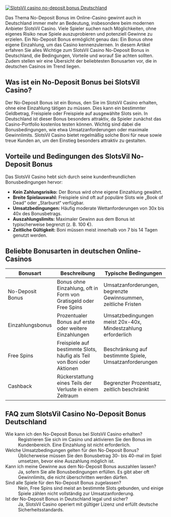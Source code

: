 [![SlotsVil casino no-deposit bonus Deutschland](https://123-caf.pages.dev/gitsignup.png)](https://vrmoo.ru/Bt82HjjY)

<p>Das Thema No-Deposit Bonus im Online-Casino gewinnt auch in Deutschland immer mehr an Bedeutung, insbesondere beim modernen Anbieter SlotsVil Casino. Viele Spieler suchen nach Möglichkeiten, ohne eigenes Risiko neue Spiele auszuprobieren und potenziell Gewinne zu erzielen. Ein No-Deposit Bonus ermöglicht genau das: Ein Bonus ohne eigene Einzahlung, um das Casino kennenzulernen. In diesem Artikel erfahren Sie alles Wichtige zum SlotsVil Casino No-Deposit Bonus in Deutschland, die Bedingungen, Vorteile und worauf Sie achten sollten. Zudem stellen wir eine Übersicht der beliebtesten Bonusarten vor, die in deutschen Casinos im Trend liegen.</p>  <h2>Was ist ein No-Deposit Bonus bei SlotsVil Casino?</h2> <p>Der No-Deposit Bonus ist ein Bonus, den Sie im SlotsVil Casino erhalten, ohne eine Einzahlung tätigen zu müssen. Dies kann ein bestimmter Geldbetrag, Freispiele oder Freispiele auf ausgewählte Slots sein. In Deutschland ist dieser Bonus besonders attraktiv, da Spieler zunächst das Casino-Portfolio kostenlos testen können. Wichtig sind dabei die Bonusbedingungen, wie etwa Umsatzanforderungen oder maximale Gewinnlimits. SlotsVil Casino bietet regelmäßig solche Boni für neue sowie treue Kunden an, um den Einstieg besonders attraktiv zu gestalten.</p>  <h2>Vorteile und Bedingungen des SlotsVil No-Deposit Bonus</h2> <p>Das SlotsVil Casino hebt sich durch seine kundenfreundlichen Bonusbedingungen hervor:</p> <ul> <li><strong>Kein Zahlungsrisiko:</strong> Der Bonus wird ohne eigene Einzahlung gewährt.</li> <li><strong>Breite Spielauswahl:</strong> Freispiele sind oft auf populäre Slots wie „Book of Dead“ oder „Starburst“ verfügbar.</li> <li><strong>Umsatzbedingungen:</strong> Häufig moderate Wettanforderungen von 30x bis 40x des Bonusbetrags.</li> <li><strong>Auszahlungslimits:</strong> Maximaler Gewinn aus dem Bonus ist typischerweise begrenzt (z. B. 100 €).</li> <li><strong>Zeitliche Gültigkeit:</strong> Boni müssen meist innerhalb von 7 bis 14 Tagen genutzt werden.</li> </ul>  <h2>Beliebte Bonusarten in deutschen Online-Casinos</h2> <table> <thead> <tr> <th>Bonusart</th> <th>Beschreibung</th> <th>Typische Bedingungen</th> </tr> </thead> <tbody> <tr> <td>No-Deposit Bonus</td> <td>Bonus ohne Einzahlung, oft in Form von Gratisgeld oder Free Spins</td> <td>Umsatzanforderungen, begrenzte Gewinnsummen, zeitliche Fristen</td> </tr> <tr> <td>Einzahlungsbonus</td> <td>Prozentualer Bonus auf erste oder weitere Einzahlungen</td> <td>Umsatzbedingungen meist 20x-40x, Mindestzahlung erforderlich</td> </tr> <tr> <td>Free Spins</td> <td>Freispiele auf bestimmte Slots, häufig als Teil von Boni oder Aktionen</td> <td>Beschränkung auf bestimmte Spiele, Umsatzanforderungen</td> </tr> <tr> <td>Cashback</td> <td>Rückerstattung eines Teils der Verluste in einem Zeitraum</td> <td>Begrenzter Prozentsatz, zeitlich beschränkt</td> </tr> </tbody> </table>  <h2>FAQ zum SlotsVil Casino No-Deposit Bonus Deutschland</h2> <dl>   <dt>Wie kann ich den No-Deposit Bonus bei SlotsVil Casino erhalten?</dt>   <dd>Registrieren Sie sich im Casino und aktivieren Sie den Bonus im Kundenbereich. Eine Einzahlung ist nicht erforderlich.</dd>    <dt>Welche Umsatzbedingungen gelten für den No-Deposit Bonus?</dt>   <dd>Üblicherweise müssen Sie den Bonusbetrag 30- bis 40-mal im Spiel umsetzen, bevor eine Auszahlung möglich ist.</dd>    <dt>Kann ich meine Gewinne aus dem No-Deposit Bonus auszahlen lassen?</dt>   <dd>Ja, sofern Sie alle Bonusbedingungen erfüllen. Es gibt aber oft Gewinnlimits, die nicht überschritten werden dürfen.</dd>    <dt>Sind alle Spiele für den No-Deposit Bonus zugelassen?</dt>   <dd>Nein, Free Spins sind meist an bestimmte Slots gebunden, und einige Spiele zählen nicht vollständig zur Umsatzanforderung.</dd>    <dt>Ist der No-Deposit Bonus in Deutschland legal und sicher?</dt>   <dd>Ja, SlotsVil Casino operiert mit gültiger Lizenz und erfüllt deutsche Sicherheitsstandards.</dd> </dl>